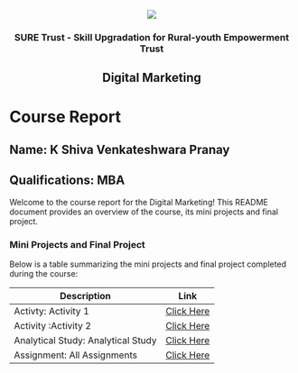 <!-- PROJECT LOGO -->
<br />

<div align="center">
   <img src='https://user-images.githubusercontent.com/73131499/166115643-d3187f47-d38f-41b2-ae42-5ecbbc60de14.png' />


<h3 align="center">SURE Trust - Skill Upgradation for Rural-youth Empowerment Trust</h3>
  <h2> Digital Marketing </h2>
</div>

# Course Report

## Name: K Shiva Venkateshwara Pranay

## Qualifications: MBA

Welcome to the course report for the Digital Marketing! This README document provides an overview of the course, its mini projects and final project.

### Mini Projects and Final Project

Below is a table summarizing the mini projects and final project completed during the course:

| Description                               | Link                                    |
|-------------------------------------------|-----------------------------------------|
|  Activty: Activity 1  | [Click Here](https://github.com/sure-trust/G4_DM/blob/main/Activity/Pranay/activity%201%20-%20pranay%20.jpg)|
|Activity :Activity 2|[Click Here](https://github.com/sure-trust/G4_DM/blob/main/Activity/Pranay/activity%202%20-%20pranay.png)|
| Analytical Study: Analytical Study     | [Click Here](https://github.com/sure-trust/G4_DM/tree/main/Analytical%20Study/Pranay)|
|Assignment: All Assignments|[Click Here](https://github.com/sure-trust/G4_DM/tree/main/Assignment/Pranay)|
